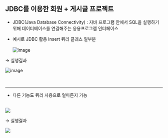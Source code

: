 ## JDBC를 이용한 회원 + 게시글 프로젝트

- JDBC(Java Database Connectivity) : 자바 프로그램 안에서 SQL을 실행하기 위해 데이터베이스를 연결해주는 응용프로그램 인터페이스

- 예시로 JDBC 활용 Insert 쿼리 클래스 일부분
</br></br>
![image](https://github.com/yhwit30/24_01_JDBC_AM/assets/153142837/a745043f-f59d-41ad-b7bc-b3b2454d8bb9)


→ 실행결과 

![image](https://github.com/yhwit30/24_01_JDBC_AM/assets/153142837/7b133362-b655-4ff0-b2ea-c5157cb50157)

</br>
<hr>

- 다른 기능도 쿼리 사용으로 얼마든지 가능
</br></br>
<img src="https://private-user-images.githubusercontent.com/153146836/328714770-0b75e5a4-6144-470b-a22d-31909364879c.png?jwt=eyJhbGciOiJIUzI1NiIsInR5cCI6IkpXVCJ9.eyJpc3MiOiJnaXRodWIuY29tIiwiYXVkIjoicmF3LmdpdGh1YnVzZXJjb250ZW50LmNvbSIsImtleSI6ImtleTUiLCJleHAiOjE3MTUyMjcwNTcsIm5iZiI6MTcxNTIyNjc1NywicGF0aCI6Ii8xNTMxNDY4MzYvMzI4NzE0NzcwLTBiNzVlNWE0LTYxNDQtNDcwYi1hMjJkLTMxOTA5MzY0ODc5Yy5wbmc_WC1BbXotQWxnb3JpdGhtPUFXUzQtSE1BQy1TSEEyNTYmWC1BbXotQ3JlZGVudGlhbD1BS0lBVkNPRFlMU0E1M1BRSzRaQSUyRjIwMjQwNTA5JTJGdXMtZWFzdC0xJTJGczMlMkZhd3M0X3JlcXVlc3QmWC1BbXotRGF0ZT0yMDI0MDUwOVQwMzUyMzdaJlgtQW16LUV4cGlyZXM9MzAwJlgtQW16LVNpZ25hdHVyZT1hZjZhMWViNjFjOTNkZjcxYWU0ZjQ5YWVkNDliODRkMzc4NDBlZjlmMDhmYzYzZDA4ZjMyY2NmYTgxN2RhYTQ2JlgtQW16LVNpZ25lZEhlYWRlcnM9aG9zdCZhY3Rvcl9pZD0wJmtleV9pZD0wJnJlcG9faWQ9MCJ9.7gHXJ4YiUKFTI9GcNUuxgQB-hOwMdKo7Q3IQ6ALcxaA">

→ 실행결과

<img src="https://private-user-images.githubusercontent.com/153146836/328714613-c4a79d52-685b-4b39-a5e9-c10031a604ef.png?jwt=eyJhbGciOiJIUzI1NiIsInR5cCI6IkpXVCJ9.eyJpc3MiOiJnaXRodWIuY29tIiwiYXVkIjoicmF3LmdpdGh1YnVzZXJjb250ZW50LmNvbSIsImtleSI6ImtleTUiLCJleHAiOjE3MTUyMjcwNTcsIm5iZiI6MTcxNTIyNjc1NywicGF0aCI6Ii8xNTMxNDY4MzYvMzI4NzE0NjEzLWM0YTc5ZDUyLTY4NWItNGIzOS1hNWU5LWMxMDAzMWE2MDRlZi5wbmc_WC1BbXotQWxnb3JpdGhtPUFXUzQtSE1BQy1TSEEyNTYmWC1BbXotQ3JlZGVudGlhbD1BS0lBVkNPRFlMU0E1M1BRSzRaQSUyRjIwMjQwNTA5JTJGdXMtZWFzdC0xJTJGczMlMkZhd3M0X3JlcXVlc3QmWC1BbXotRGF0ZT0yMDI0MDUwOVQwMzUyMzdaJlgtQW16LUV4cGlyZXM9MzAwJlgtQW16LVNpZ25hdHVyZT0yNjA1N2E5ZGVlMDliOTQ3MWY2OGIzNzIzNjAwMTkxOTE4NGFkMDA1OTU4ODliOTIxOTY4NDk0YjljZDQ2ZjVhJlgtQW16LVNpZ25lZEhlYWRlcnM9aG9zdCZhY3Rvcl9pZD0wJmtleV9pZD0wJnJlcG9faWQ9MCJ9.5JO81AV5yGn4uTBN1nI3G856hr3uKnnqDaT-KZ3Zpp0">


